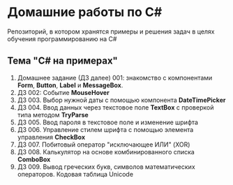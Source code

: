 # Домашние работы по C#
Репозиторий, в котором хранятся примеры и решения задач в целях обучения программированию на C#

## Тема "C# на примерах"

1. Домашнее задание (ДЗ далее) 001: знакомство с компонентами **Form**, **Button**, **Label** и **MessageBox**.
2. ДЗ 002: Событие **MouseHover**
3. ДЗ 003. Выбор нужной даты с помощью компонента **DateTimePicker**
4. ДЗ 004. Ввод данных через текстовое поле **TextBox** с проверкой типа методом **TryParse**
5. ДЗ 005. Ввод пароля в текстовое поле и изменение шрифта
6. ДЗ 006. Управление стилем шрифта с помощью элемента управления **CheckBox**
7. ДЗ 007. Побитовый оператор "исключающее ИЛИ" (XOR)
8. ДЗ 008. Калькулятор на основе комбинированного списка **ComboBox**
9. ДЗ 009. Вывод греческих букв, символов математических операторов. Кодовая таблица Unicode
